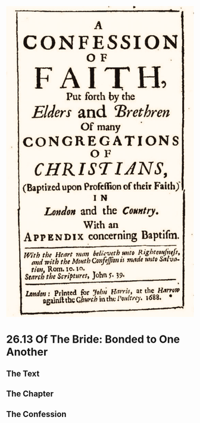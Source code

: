 <img class="intro-right" src="art-1689.png">

# 26.13 Of The Bride: Bonded to One Another

## The Text

## The Chapter

## The Confession

